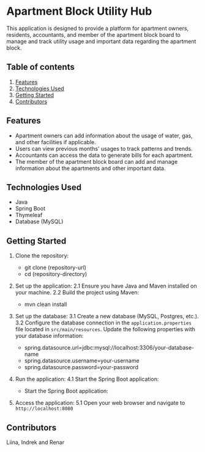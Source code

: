 # Apartment Block Utility Hub

This application is designed to provide a platform for apartment owners, residents, accountants, and member of the apartment block board to manage and track utility usage and important data regarding the apartment block.

## Table of contents
1. [Features](#features)
2. [Technologies Used](#technologies-used)
3. [Getting Started](#getting-started)
4. [Contributors](#contributors)

## Features
* Apartment owners can add information about the usage of water, gas, and other facilities if applicable.
* Users can view previous months' usages to track patterns and trends.
* Accountants can access the data to generate bills for each apartment.
* The member of the apartment block board can add and manage information about the apartments and other important data.

## Technologies Used
* Java
* Spring Boot
* Thymeleaf
* Database (MySQL)

## Getting Started
1. Clone the repository: 
   * git clone (repository-url)
   * cd (repository-directory)

2. Set up the application:
  2.1 Ensure you have Java and Maven installed on your machine.
  2.2 Build the project using Maven:
      * mvn clean install

3. Set up the database:
  3.1 Create a new database (MySQL, Postgres, etc.).
  3.2 Configure the database connection in the `application.properties` file located in `src/main/resources`. Update the following properties with your database information:
      * spring.datasource.url=jdbc:mysql://localhost:3306/your-database-name
      * spring.datasource.username=your-username
      * spring.datasource.password=your-password

4. Run the application:
  4.1 Start the Spring Boot application:
      * Start the Spring Boot application:

5. Access the application: 
  5.1 Open your web browser and navigate to `http://localhost:8080`

## Contributors
Liina, Indrek and Renar
